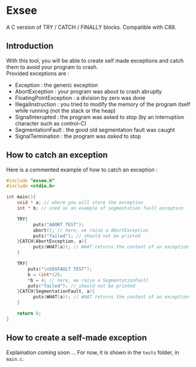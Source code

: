 # Exsee
A C version of TRY / CATCH / FINALLY blocks. Compatible with C89.
## Introduction
With this tool, you will be able to create self made exceptions and catch them to avoid your program to crash.  
Provided exceptions are :
* Exception : the generic exception
* AbortException : your program was about to crash abruptly
* FloatingPointException : a division by zero was done
* IllegalInstruction : you tried to modify the memory of the program itself while running (not the stack or the heap)
* SignalInterupted : the program was asked to stop (by an interruption character such as control-C)
* SegmentationFault : the good old segmentation fault was caught
* SignalTermination : the program was *asked* to stop
## How to catch an exception
Here is a commented example of how to catch an exception :
```c
#include "exsee.h"
#include <stdio.h>

int main(){
    void * a; // where you will store the exception
    int * b; // used as an example of segmentation fault exception

    TRY{
	      puts("ABORT TEST");
	      abort(); // here, we raise a AbortException
	      puts("failed"); // should not be printed
    }CATCH(AbortException, a){
	      puts(WHAT(a)); // WHAT returns the content of an exception
    }

    TRY{
      	puts("\nSEGFAULT TEST");
      	b = (int*)25;
        *b = 4; // here, we raise a SegmentationFault
        puts("failed"); // should not be printed
    }CATCH(SegmentationFault, a){
	      puts(WHAT(a)); // WHAT returns the content of an exception
    }

    return 0;
}
```
## How to create a self-made exception
Explaination coming soon ... For now, it is shown in the `tests` folder, in `main.c`.
